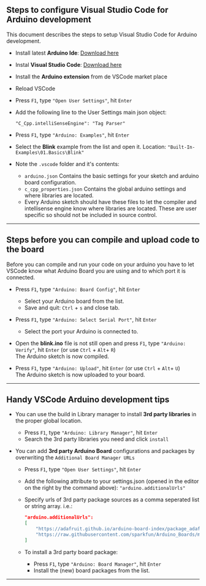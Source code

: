 ## Steps to configure Visual Studio Code for Arduino development

This document describes the steps to setup Visual Studio Code for Arduino development.

- Install latest __Arduino Ide__: [Download here](https://www.arduino.cc/en/Main/Software) 
- Instal __Visual Studio Code__: [Download here](https://code.visualstudio.com/download)
- Install the __Arduino extension__ from de VSCode market place
- Reload VSCode
- Press `F1`, type `"Open User Settings"`, hit `Enter`
- Add the following line to the User Settings main json object: 

   `"C_Cpp.intelliSenseEngine": "Tag Parser"`

- Press `F1`, type `"Arduino: Examples"`, hit `Enter`
- Select the __Blink__ example from the list and open it. Location: `"Built-In-Examples\01.Basics\Blink"`
- Note the `.vscode` folder and it's contents:
  - `arduino.json` Contains the basic settings for your sketch and arduino board configuration.
  - `c_cpp_properties.json` Contains the global arduino settings and where libraries are located.
  - Every Arduino sketch should have these files to let the compiler and intellisense engine know where libraries are located. These are user specific so should not be included in source control.

----------

## Steps before you can compile and upload code to the board
Before you can compile and run your code on your arduino you have to let VSCode know what Arduino Board you are using and to which port it is connected.

- Press `F1`, type `"Arduino: Board Config"`, hit `Enter`
  - Select your Arduino board from the list.
  - Save and quit: `Ctrl` + `s` and close tab.

- Press `F1`, type `"Arduino: Select Serial Port"`, hit `Enter`
  - Select the port your Arduino is connected to.

- Open the __blink.ino__ file is not still open and press `F1`, type `"Arduino: Verify"`, hit `Enter` (or use `Ctrl` + `Alt`+ `R`)  
   The Arduino sketch is now compiled.

- Press `F1`, type `"Arduino: Upload"`, hit `Enter` (or use `Ctrl` + `Alt`+ `U`)  
   The Arduino sketch is now uploaded to your board.


----

## Handy VSCode Arduino development tips

- You can use the build in Library manager to install __3rd party libraries__ in the proper global location.
  - Press `F1`, type `"Arduino: Library Manager"`, hit `Enter`
  - Search the 3rd party libraries you need and click `install`

- You can add __3rd party Arduino Board__ configurations and packages by overwriting the `Additional Board Manager URLs`
  - Press `F1`, type `"Open User Settings"`, hit `Enter`
  - Add the following attribute to your settings.json (opened in the editor on the right by the command above): `"arduino.additionalUrls"`
  - Specify urls of 3rd party package sources as a comma seperated list or string array. i.e.:

    ```json
    "arduino.additionalUrls": 
    [
        "https://adafruit.github.io/arduino-board-index/package_adafruit_index.json",
        "https://raw.githubusercontent.com/sparkfun/Arduino_Boards/master/IDE_Board_Manager/package_sparkfun_index.json"
    ]
    ```
  - To install a 3rd party board package:
    - Press `F1`, type `"Arduino: Board Manager"`, hit `Enter`
    - Install the (new) board packages from the list.

----
